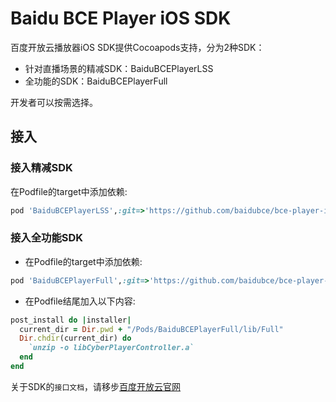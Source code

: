 # Baidu BCE Player iOS SDK

百度开放云播放器iOS SDK提供Cocoapods支持，分为2种SDK：

* 针对直播场景的精减SDK：BaiduBCEPlayerLSS
* 全功能的SDK：BaiduBCEPlayerFull

开发者可以按需选择。

## 接入

### 接入精减SDK
在Podfile的target中添加依赖:
```ruby
pod 'BaiduBCEPlayerLSS',:git=>'https://github.com/baidubce/bce-player-ios.git'
```

### 接入全功能SDK
* 在Podfile的target中添加依赖:
```ruby
pod 'BaiduBCEPlayerFull',:git=>'https://github.com/baidubce/bce-player-ios.git'
```
* 在Podfile结尾加入以下内容:
```ruby
post_install do |installer|
  current_dir = Dir.pwd + "/Pods/BaiduBCEPlayerFull/lib/Full"
  Dir.chdir(current_dir) do
    `unzip -o libCyberPlayerController.a`
  end
end
```

关于SDK的`接口文档`，请移步[百度开放云官网](https://bce.baidu.com/doc/MCT/iOS-Player-SDK.html)
